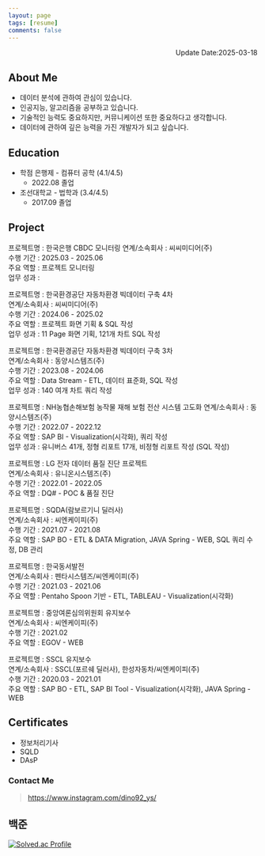 ```yaml
---
layout: page
tags: [resume]
comments: false
---
```


<!-- # 이력서   -->

<div style="text-align: right"> Update Date:2025-03-18 </div>

## About Me  

- 데이터 분석에 관하여 관심이 있습니다.
- 인공지능, 알고리즘을 공부하고 있습니다.
- 기술적인 능력도 중요하지만, 커뮤니케이션 또한 중요하다고 생각합니다.
- 데이터에 관하여 깊은 능력을 가진 개발자가 되고 싶습니다.

## Education

- 학점 은행제 - 컴퓨터 공학 (4.1/4.5)
  - 2022.08 졸업  
- 조선대학교 - 법학과 (3.4/4.5)
  - 2017.09 졸업  

## Project

프로젝트명 : 한국은행 CBDC 모니터링
연계/소속회사 : 씨씨미디어(주)  
수행 기간 : 2025.03 - 2025.06  
주요 역할 : 프로젝트 모니터링  
업무 성과 :  

프로젝트명 : 한국환경공단 자동차환경 빅데이터 구축 4차  
연계/소속회사 : 씨씨미디어(주)  
수행 기간 : 2024.06 - 2025.02  
주요 역할 : 프로젝트 화면 기획 & SQL 작성  
업무 성과 : 11 Page 화면 기획, 121개 차트 SQL 작성  

프로젝트명 : 한국환경공단 자동차환경 빅데이터 구축 3차  
연계/소속회사 : 동양시스템즈(주)  
수행 기간 : 2023.08 - 2024.06  
주요 역할 : Data Stream - ETL, 데이터 표준화, SQL 작성  
업무 성과 : 140 여개 차트 쿼리 작성  

프로젝트명 : NH농협손해보험 농작물 재해 보험 전산 시스템 고도화 
연계/소속회사 : 동양시스템즈(주)  
수행 기간 : 2022.07 - 2022.12  
주요 역할 : SAP BI - Visualization(시각화), 쿼리 작성  
업무 성과 : 유니버스 41개, 정형 리포트 17개, 비정형 리포트 작성 (SQL 작성)  

프로젝트명 : LG 전자 데이터 품질 진단 프로젝트  
연계/소속회사 : 유니온시스템즈(주)  
수행 기간 : 2022.01 - 2022.05  
주요 역할 : DQ# - POC & 품질 진단  

프로젝트명 : SQDA(람보르기니 딜러사)  
연계/소속회사 : 씨엔케이피(주)  
수행 기간 : 2021.07 - 2021.08  
주요 역할 : SAP BO - ETL & DATA Migration, JAVA Spring - WEB, SQL 쿼리 수정, DB 관리  

프로젝트명 : 한국동서발전  
연계/소속회사 : 펜타시스템즈/씨엔케이피(주)  
수행 기간 : 2021.03 - 2021.06  
주요 역할 : Pentaho Spoon 기반 - ETL, TABLEAU - Visualization(시각화)  

프로젝트명 : 중앙여론심의위원회 유지보수  
연계/소속회사 : 씨엔케이피(주)  
수행 기간 : 2021.02  
주요 역할 : EGOV - WEB  

프로젝트명 : SSCL 유지보수  
연계/소속회사 : SSCL(포르쉐 딜러사), 한성자동차/씨엔케이피(주)  
수행 기간 : 2020.03 - 2021.01  
주요 역할 : SAP BO - ETL, SAP BI Tool - Visualization(시각화), JAVA Spring - WEB  

## Certificates

- 정보처리기사
- SQLD
- DAsP

### Contact Me

> <https://www.instagram.com/dino92_ys/>

## 백준

[![Solved.ac Profile](http://mazassumnida.wtf/api/generate_badge?boj=bbd132)](https://solved.ac/bbd132)

<!-- 
## Getting Started
To learn how to install and use this theme check out the [Setup Guide](http://taylantatli.me/Moon/moon-theme/) for more information.
      
[Install Moon](https://github.com/TaylanTatli/Moon){: .btn} 
-->
